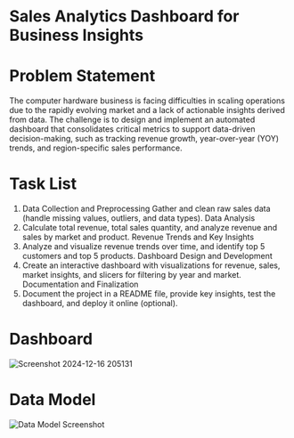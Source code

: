 # Sales Analytics Dashboard for Business Insights

# Problem Statement
The computer hardware business is facing difficulties in scaling operations due to the rapidly evolving market and a lack of actionable insights derived from data. The challenge is to design and implement an automated dashboard that consolidates critical metrics to support data-driven decision-making, such as tracking revenue growth, year-over-year (YOY) trends, and region-specific sales performance.

# Task List
1. Data Collection and Preprocessing
Gather and clean raw sales data (handle missing values, outliers, and data types).
Data Analysis
2. Calculate total revenue, total sales quantity, and analyze revenue and sales by market and product.
Revenue Trends and Key Insights
3. Analyze and visualize revenue trends over time, and identify top 5 customers and top 5 products.
Dashboard Design and Development
4. Create an interactive dashboard with visualizations for revenue, sales, market insights, and slicers for filtering by year and market.
Documentation and Finalization
5. Document the project in a README file, provide key insights, test the dashboard, and deploy it online (optional).

# Dashboard
![Screenshot 2024-12-16 205131](https://github.com/user-attachments/assets/7b1905f5-dd51-4283-bbac-725ddb626c35)

# Data Model
![Data Model Screenshot](https://github.com/user-attachments/assets/b5c0a151-8f3b-4998-9316-b85630a68425)


